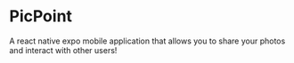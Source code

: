 # PicPoint

A react native expo mobile application that allows you to share your photos and interact with other users!
